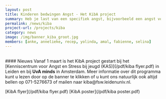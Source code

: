 ```yaml
---
layout: post
title: Kinderen bedwingen Angst - Het KibA project
summary: Heb je last van een specifiek angst, bijvoorbeeld een angst voor honden, hoogtes, injecties, onweer, het donker, spinnen of andere dieren? Dan is de KIBA training misschien wel iets voor jou!
permalink: /news/kiba
project-url: /projects/kiba
category: news
image: /img/banner_kiba_groot.jpg
members: [anke, annelieke, recep, yolinda, amal, fabienne, selina]
---
```


<br>
#### Nieuws
Vanaf 1 maart is het KibA project gestart bij het [Kenniscentrum voor Angst en Stress bij jeugd (KAS)](/pdf/kiba flyer.pdf) in Leiden en bij <B>UvA minds</B> in Amsterdam. Meer informatie over dit programma kunt u lezen door op de banner te klikken of u kunt ons natuurlijk ook altijd bellen op 071-5276673 of mailen naar kiba@fsw.leidenuniv.nl.


[KibA flyer](/pdf/kiba flyer.pdf)
[KibA poster](/pdf/kiba poster.pdf)


